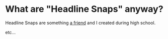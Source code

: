 # What are "Headline Snaps" anyway?

Headline Snaps are something [a friend](https://github.com/Quadrixis) and I created during high school.

etc...
